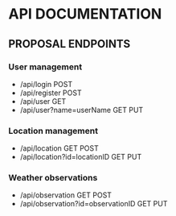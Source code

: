 # API DOCUMENTATION

## PROPOSAL ENDPOINTS
### User management
* /api/login POST
* /api/register POST
* /api/user GET
* /api/user?name=userName GET PUT

### Location management
* /api/location GET POST
* /api/location?id=locationID GET PUT

### Weather observations
* /api/observation GET POST
* /api/observation?id=observationID GET PUT



